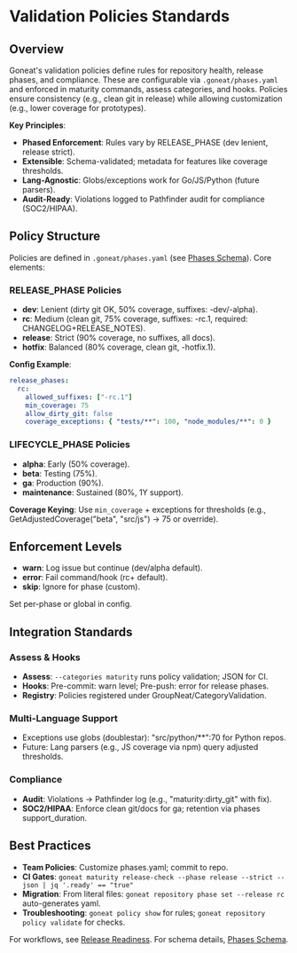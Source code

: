 # Validation Policies Standards

## Overview

Goneat's validation policies define rules for repository health, release phases, and compliance. These are configurable via `.goneat/phases.yaml` and enforced in maturity commands, assess categories, and hooks. Policies ensure consistency (e.g., clean git in release) while allowing customization (e.g., lower coverage for prototypes).

**Key Principles**:

- **Phased Enforcement**: Rules vary by RELEASE_PHASE (dev lenient, release strict).
- **Extensible**: Schema-validated; metadata for features like coverage thresholds.
- **Lang-Agnostic**: Globs/exceptions work for Go/JS/Python (future parsers).
- **Audit-Ready**: Violations logged to Pathfinder audit for compliance (SOC2/HIPAA).

## Policy Structure

Policies are defined in `.goneat/phases.yaml` (see [Phases Schema](../schemas/repository/v1.0.0/phases.yaml)). Core elements:

### RELEASE_PHASE Policies

- **dev**: Lenient (dirty git OK, 50% coverage, suffixes: -dev/-alpha).
- **rc**: Medium (clean git, 75% coverage, suffixes: -rc.1, required: CHANGELOG+RELEASE_NOTES).
- **release**: Strict (90% coverage, no suffixes, all docs).
- **hotfix**: Balanced (80% coverage, clean git, -hotfix.1).

**Config Example**:

```yaml
release_phases:
  rc:
    allowed_suffixes: ["-rc.1"]
    min_coverage: 75
    allow_dirty_git: false
    coverage_exceptions: { "tests/**": 100, "node_modules/**": 0 }
```

### LIFECYCLE_PHASE Policies

- **alpha**: Early (50% coverage).
- **beta**: Testing (75%).
- **ga**: Production (90%).
- **maintenance**: Sustained (80%, 1Y support).

**Coverage Keying**: Use `min_coverage` + exceptions for thresholds (e.g., GetAdjustedCoverage("beta", "src/js") → 75 or override).

## Enforcement Levels

- **warn**: Log issue but continue (dev/alpha default).
- **error**: Fail command/hook (rc+ default).
- **skip**: Ignore for phase (custom).

Set per-phase or global in config.

## Integration Standards

### Assess & Hooks

- **Assess**: `--categories maturity` runs policy validation; JSON for CI.
- **Hooks**: Pre-commit: warn level; Pre-push: error for release phases.
- **Registry**: Policies registered under GroupNeat/CategoryValidation.

### Multi-Language Support

- Exceptions use globs (doublestar): "src/python/\*\*":70 for Python repos.
- Future: Lang parsers (e.g., JS coverage via npm) query adjusted thresholds.

### Compliance

- **Audit**: Violations → Pathfinder log (e.g., "maturity:dirty_git" with fix).
- **SOC2/HIPAA**: Enforce clean git/docs for ga; retention via phases support_duration.

## Best Practices

- **Team Policies**: Customize phases.yaml; commit to repo.
- **CI Gates**: `goneat maturity release-check --phase release --strict --json | jq '.ready' == "true"`
- **Migration**: From literal files: `goneat repository phase set --release rc` auto-generates yaml.
- **Troubleshooting**: `goneat policy show` for rules; `goneat repository policy validate` for checks.

For workflows, see [Release Readiness](../workflows/release-readiness.md). For schema details, [Phases Schema](../schemas/repository/v1.0.0/phases.yaml).
